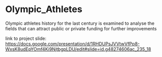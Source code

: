 # Olympic_Athletes
Olympic athletes history for the last century is examined to analyse the fields that can attract public or private funding for further improvements 

link to project slide: https://docs.google.com/presentation/d/1RHDUPsJVVtwVfPp8-WxsK8udEpYOmf4Ki9NjtbgpLDU/edit#slide=id.g48274606ac_235_18

